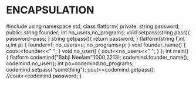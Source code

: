 # ENCAPSULATION
#include<iostream>
using namespace std;
class flatform{
	private:
	string password;
	public:
		string founder;
		int no_users,no_programs;
		void setpass(string pass){
			password=pass;
		}
		string getpass(){
			return password;
		}
		flatform(string f,int u,int p)
		{
			founder=f;
			no_users=u;
			no_programs=p;
		}
		void founder_name()
		{
			cout<<founder<<" ";
		}
		void no_user()
		{
			cout<<no_users<<" ";
		}
};
int main()
{
	flatform codemind("Babji Neelam",1000,2213);
	codemind.founder_name();
	codemind.no_user();
	int po=codemind.no_programs;
	codemind.setpass("something");
	cout<<codemind.getpass();
	//cout<<codemind.password;
}
